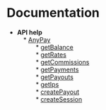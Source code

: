 # Documentation

* <b>API help</b><br/>
         &#8195;* [AnyPay](api-reference/anypay.md)<br/>
           &#8195;&#8195;&#8195;* [getBalance](api-reference/balance.md)<br/>
           &#8195;&#8195;&#8195;* [getRates](api-reference/rates.md)<br/>
           &#8195;&#8195;&#8195;* [getCommissions](api-reference/commission.md)<br/>
           &#8195;&#8195;&#8195;* [getPayments](api-reference/payments.md)<br/>
           &#8195;&#8195;&#8195;* [getPayouts](api-reference/payouts.md)<br/>
           &#8195;&#8195;&#8195;* [getIps](api-reference/Ips.md)<br/>
           &#8195;&#8195;&#8195;* [createPayout](api-reference/create_payout.md)<br/>
           &#8195;&#8195;&#8195;* [createSession](api-reference/server.md)